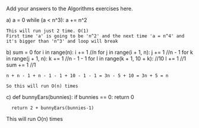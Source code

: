 Add your answers to the Algorithms exercises here.

a)  a = 0
    while (a < n^3):
      a += n^2
    
    This will run just 2 time. O(1)
    First time 'a' is going to be 'n^2' and the next time 'a = n^4' and it's bigger than 'n^3' and loop will break

b)  sum = 0
    for i in range(n):
      i += 1                                //n
      for j in range(i + 1, n):
        j += 1                              //n - 1
        for k in range(j + 1, n):
          k += 1                            //n - 1 - 1
          for l in range(k + 1, 10 + k):    //10
            l += 1                          //1
            sum += 1                        //1

    n + n - 1 + n - 1 - 1 + 10 - 1 - 1 = 3n - 5 + 10 = 3n + 5 = n

    So this will run O(n) times

c)  def bunnyEars(bunnies):
      if bunnies == 0:
        return 0

      return 2 + bunnyEars(bunnies-1)

  This will run O(n) times